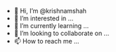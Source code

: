 - 👋 Hi, I’m @krishnamshah
- 👀 I’m interested in ...
- 🌱 I’m currently learning ...
- 💞️ I’m looking to collaborate on ...
- 📫 How to reach me ...

<!---
krishnamshah/krishnamshah is a ✨ special ✨ repository because its `README.md` (this file) appears on your GitHub profile.
You can click the Preview link to take a look at your changes.
--->
